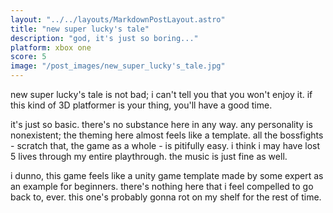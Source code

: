 ```yaml
---
layout: "../../layouts/MarkdownPostLayout.astro"
title: "new super lucky's tale"
description: "god, it's just so boring..."
platform: xbox one
score: 5
image: "/post_images/new_super_lucky's_tale.jpg"
---
```

new super lucky's tale is not bad; i can't tell you that you won't enjoy it. if this kind of 3D platformer is your thing, you'll have a good time.

it's just so basic. there's no substance here in any way. any personality is nonexistent; the theming here almost feels like a template. all the bossfights - scratch that, the game as a whole - is pitifully easy. i think i may have lost 5 lives through my entire playthrough. the music is just fine as well.

i dunno, this game feels like a unity game template made by some expert as an example for beginners. there's nothing here that i feel compelled to go back to, ever. this one's probably gonna rot on my shelf for the rest of time.